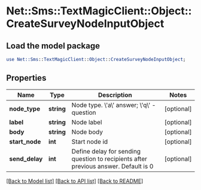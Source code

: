 # Net::Sms::TextMagicClient::Object::CreateSurveyNodeInputObject

## Load the model package
```perl
use Net::Sms::TextMagicClient::Object::CreateSurveyNodeInputObject;
```

## Properties
Name | Type | Description | Notes
------------ | ------------- | ------------- | -------------
**node_type** | **string** | Node type. \\&#39;a\\&#39; answer; \\&#39;q\\&#39; - question | [optional] 
**label** | **string** | Node label | [optional] 
**body** | **string** | Node body | [optional] 
**start_node** | **int** | Start node id | [optional] 
**send_delay** | **int** | Define delay for sending question to recipients after previous answer. Default is 0 | [optional] 

[[Back to Model list]](../README.md#documentation-for-models) [[Back to API list]](../README.md#documentation-for-api-endpoints) [[Back to README]](../README.md)


